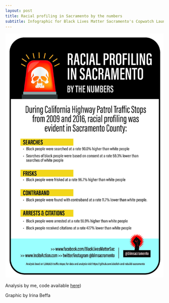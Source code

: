 ```yaml
---
layout: post
title: Racial profiling in Sacramento by the numbers
subtitle: Infographic for Black Lives Matter Sacramento's Copwatch Launch
---
```


![](/img/TrafficStop.jpg)

Analysis by me, code available [here](https://github.com/miakd/Sacramento-County-Policing-Data))

Graphic by Irina Beffa
